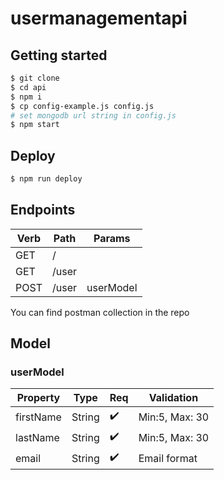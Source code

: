 # usermanagementapi

## Getting started

```bash
$ git clone
$ cd api
$ npm i
$ cp config-example.js config.js
# set mongodb url string in config.js
$ npm start
```

## Deploy

```bash
$ npm run deploy
```

## Endpoints

| Verb | Path  | Params    |
| ---- | ----- | --------- |
| GET  | /     |           |
| GET  | /user |           |
| POST | /user | userModel |

You can find postman collection in the repo

## Model

### userModel

| Property  | Type   | Req                | Validation     |
| --------- | ------ | ------------------ | -------------- |
| firstName | String | :heavy_check_mark: | Min:5, Max: 30 |
| lastName  | String | :heavy_check_mark: | Min:5, Max: 30 |
| email     | String | :heavy_check_mark: | Email format   |
